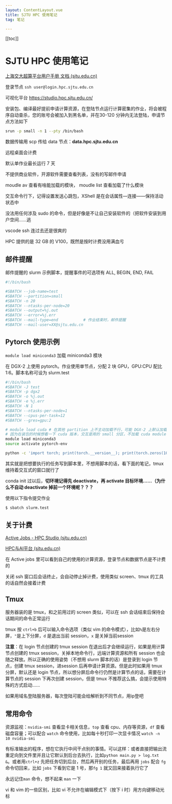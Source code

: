 ```yaml
---
layout: ContentLayout.vue
title: SJTU HPC 使用笔记
tag: 笔记

---
```


[[toc]]

# SJTU HPC 使用笔记 

[上海交大超算平台用户手册 文档 (sjtu.edu.cn)](https://docs.hpc.sjtu.edu.cn/)

登录节点 `ssh user@login.hpc.sjtu.edu.cn`

可视化平台 https://studio.hpc.sjtu.edu.cn/

安装包、编译最好提前申请计算资源，在登陆节点运行计算密集的作业，将会被程序自动查杀，您的账号会被加入到黑名单，并在30-120 分钟内无法登陆，申请节点方法如下

```bash
srun -p small -n 1 --pty /bin/bash
```

数据传输用 scp 传给 data 节点：**data.hpc.sjtu.edu.cn**

远程桌面会计费

默认单作业最长运行 7 天

不提供商业软件，开源软件需要查看列表，没有的写邮件申请

moudle av 查看有啥能加载的模块， moudle list 查看加载了什么模块

交互命令行下，记得设置发送心跳包，XShell 是在会话属性—连接——保持活动状态中

没法用任何涉及 sudo 的命令，但是好像是不让自己安装软件的（把软件安装到用户空间……逃

vscode ssh 连过去还是很爽的

HPC 提供的是 32 GB 的 V100，既然是按时计费没用满血亏

## 邮件提醒

邮件提醒的 slurm 示例脚本，提醒事件的可选项有 ALL, BEGIN, END, FAIL

```bash
#!/bin/bash

#SBATCH --job-name=test
#SBATCH --partition=small
#SBATCH -n 20
#SBATCH --ntasks-per-node=20
#SBATCH --output=%j.out
#SBATCH --error=%j.err
#SBATCH --mail-type=end           # 作业结束时，邮件提醒
#SBATCH --mail-user=XX@sjtu.edu.cn
```

## Pytorch 使用示例

`module load miniconda3` 加载 miniconda3 模块

在 DGX-2 上使用 pytorch。作业使用单节点，分配 2 块 GPU，GPU:CPU 配比 1:6。脚本名称可设为 slurm.test

```bash
#!/bin/bash
#SBATCH -J test
#SBATCH -p dgx2
#SBATCH -o %j.out
#SBATCH -e %j.err
#SBATCH -N 1
#SBATCH --ntasks-per-node=1
#SBATCH --cpus-per-task=12
#SBATCH --gres=gpu:2

# module load cuda # 在其他 partition 上不主动加载不行，可能 DGX-2 上默认加载了，不过可能其他分区也不应该使用显卡资源
# 因为在装包的时候想看一下 cuda 版本，交互是用的 small 分区，不加载 cuda module 找不到 nvcc 应用
module load miniconda3
source activate pytorch-env

python -c 'import torch; print(torch.__version__); print(torch.zeros(10,10).cuda().shape)'
```

其实就是把想要执行的任务写到脚本里，不想用脚本的话，看下面的笔记，tmux维持着交互式的窗口就行了

conda init 过以后，**切环境记得先 deactivate，再 activate 目标环境……（为什么不自动 deactivate 掉前一个环境呢？？？**

使用以下指令提交作业

```bash
$ sbatch slurm.test
```

## 关于计费

[Active Jobs - HPC Studio (sjtu.edu.cn)](https://studio.hpc.sjtu.edu.cn/pun/sys/activejobs)

[HPC与AI平台 (sjtu.edu.cn)](https://account.hpc.sjtu.edu.cn/#/login)

在 Active jobs 里可以看到自己的使用的计算资源，登录节点和数据节点是不计费的

关闭 ssh 窗口后会话终止，会自动停止掉计费，使用类似 screen、tmux 的工具的话自然会接着计费

## Tmux

服务器装的是 tmux，和之前用过的 screen 类似，可以在 ssh 会话结束后保持会话期间的命令正常运行

tmux 按 `ctrl+b` 后可以输入命令选项（类似 vim 的命令模式），比如`%`是左右分屏，`"`是上下分屏，`d` 是退出当前 session，`x`  是关掉当前session

**注意**：在 login 节点创建的 tmux session 在退出后才会继续运行，如果是用计算节点创建的 tmux session，关掉本地命令行，远端计算资源和所有 session 也会随之释放。所以正确的使用姿势（不想用 slurm 脚本的话）是登录到 login 节点，创建 tmux session，进session 后再申请计算资源。但是此时如果用 tmux 分屏，默认还是 login 节点，所以想分屏后命令行仍然是计算节点的话，需要在计算节点的 session 下再次创建 session，但是 tmux 不推荐这么搞，会提示使用特殊的方式启动……

如果用域名登陆服务器，每次登陆可能会给解析到不同节点，用ip登吧

## 常用命令

资源监视：`nvidia-smi` 查看显卡相关信息，`top` 查看 cpu、内存等资源，`df` 查看磁盘容量；可以配合 `watch` 命令使用，比如每十秒打印一次显卡情况 `watch -n 10 nvidia-smi`

有标准输出的程序，想在它执行中间干点别的事情。可以这样：或者直接把输出流重定向到文件里并且让它默认到后台去执行，比如`python main.py > log.txt &`。或者用`ctrl+z` 先把任务切到后台，然后再开别的任务，最后再用 `jobs` 配合 `fg` 命令切回来，比如 `jobs` 下看到它是 1 号，那`fg 1` 就又回来接着执行它了

永远记住`man` 命令，想不起来 `man` 一下

vi 和 vim 的一些区别，比如 vi 不允许在编辑模式下（按下 i 时）用方向键移动光标

